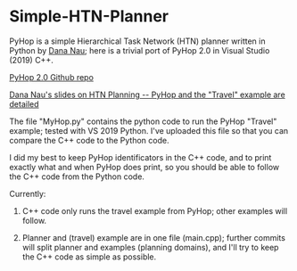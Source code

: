# Simple-HTN-Planner
PyHop is a simple Hierarchical Task Network (HTN) planner written in Python by [Dana Nau](https://www.cs.umd.edu/users/nau/); here is a trivial port of PyHop 2.0 in Visual Studio (2019) C++.

[PyHop 2.0 Github repo](https://github.com/oubiwann/pyhop)

[Dana Nau's slides on HTN Planning -- PyHop and the "Travel" example are detailed](https://www.cs.umd.edu/users/nau/apa/slides/htn-planning.pdf)

The file "MyHop.py" contains the python code to run the PyHop "Travel" example; tested with VS 2019 Python. I've uploaded this file so that you can compare the C++ code to the Python code.

I did my best to keep PyHop identificators in the C++ code, and to print exactly what and when PyHop does print, so you should be able to follow the C++ code from the Python code.

Currently:
1. C++ code only runs the travel example from PyHop; other examples will follow.

2. Planner and (travel) example are in one file (main.cpp); further commits will split planner and examples (planning domains), and I'll try to keep the C++ code as simple as possible.
